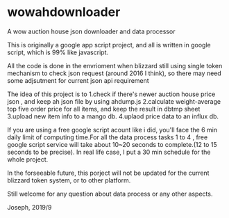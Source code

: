 # wowahdownloader
A wow auction house json downloader and data processor

This is originally a google app script project, and all is written in google script, which is 99% like javascript.

All the code is done in the envrioment when blizzard still using single token mechanism to check json request (around 2016 I think), so there may need some adjsutment for current json api requirement

The idea of this project is to
1.check if there's newer auction house price json , and keep ah json file by using ahdump.js
2.calculate weight-average top five order price for all items, and keep the result in dbtmp sheet
3.upload new item info to a mango db.
4.uplaod price data to an influx db.

If you are using a free google script acount like i did, you'll face the 6 min daily limit of computing time.For all the data process tasks 1 to 4 , free google script service will take about 10~20 seconds to complete.(12 to 15 seconds to be precise). In real life case, I put a 30 min schedule for the whole project.

In the forseeable future, this porject will not be updated for the current blizzard token system, or to other platform.

Still welcome for any question about data process or any other aspects.

Joseph, 2019/9